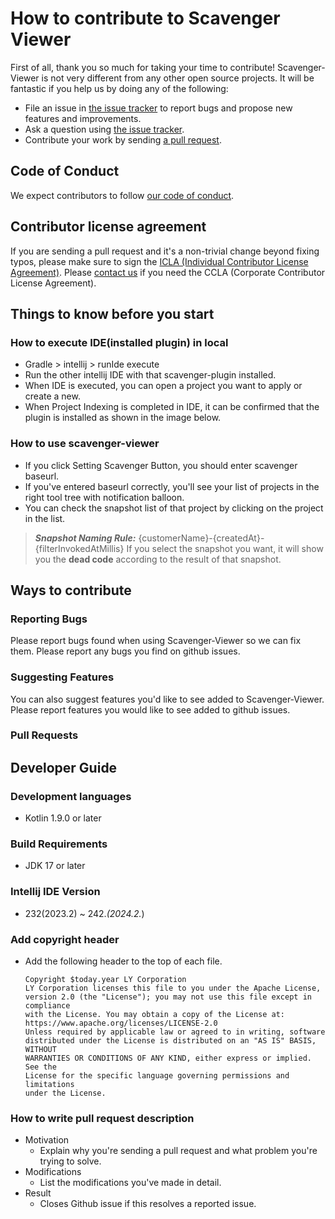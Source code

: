 # How to contribute to Scavenger Viewer

First of all, thank you so much for taking your time to contribute! Scavenger-Viewer is not very different from any
other open source projects. It will be fantastic if you help us by doing any of the following:

- File an issue in [the issue tracker](https://github.com/line/scavenger-viewer/issues)
  to report bugs and propose new features and improvements.
- Ask a question using [the issue tracker](https://github.com/line/scavenger-viewer/issues).
- Contribute your work by sending [a pull request](https://github.com/line/scavenger-viewer/pulls).

## Code of Conduct

We expect contributors to follow [our code of conduct](./CODE_OF_CONDUCT.md).

## Contributor license agreement

If you are sending a pull request and it's a non-trivial change beyond fixing
typos, please make sure to sign
the [ICLA (Individual Contributor License Agreement)](https://cla-assistant.io/line/scavenger-viewer).
Please [contact us](mailto:dl_oss_dev@linecorp.com) if you need the CCLA (Corporate Contributor License
Agreement).

## Things to know before you start

### How to execute IDE(installed plugin) in local

* Gradle > intellij > runIde execute
* Run the other intellij IDE with that scavenger-plugin installed.
* When IDE is executed, you can open a project you want to apply or create a new.
* When Project Indexing is completed in IDE, it can be confirmed that the plugin is installed as shown in the image below.

### How to use scavenger-viewer

* If you click Setting Scavenger Button, you should enter scavenger baseurl.
* If you've entered baseurl correctly, you'll see your list of projects in the right tool tree with notification balloon.
* You can check the snapshot list of that project by clicking on the project in the list.

> **_Snapshot Naming Rule:_** {customerName}-{createdAt}-{filterInvokedAtMillis}
If you select the snapshot you want, it will show you the **dead code** according to the result of that snapshot.

## Ways to contribute

### Reporting Bugs

Please report bugs found when using Scavenger-Viewer so we can fix them.
Please report any bugs you find on github issues.

### Suggesting Features

You can also suggest features you'd like to see added to Scavenger-Viewer.
Please report features you would like to see added to github issues.

### Pull Requests

## Developer Guide

### Development languages

* Kotlin 1.9.0 or later

### Build Requirements

* JDK 17 or later

### Intellij IDE Version

* 232(2023.2) ~ 242.*(2024.2.*)

### Add copyright header

* Add the following header to the top of each file.
  ```text
  Copyright $today.year LY Corporation
  LY Corporation licenses this file to you under the Apache License,
  version 2.0 (the "License"); you may not use this file except in compliance
  with the License. You may obtain a copy of the License at:
  https://www.apache.org/licenses/LICENSE-2.0
  Unless required by applicable law or agreed to in writing, software
  distributed under the License is distributed on an "AS IS" BASIS, WITHOUT
  WARRANTIES OR CONDITIONS OF ANY KIND, either express or implied. See the
  License for the specific language governing permissions and limitations
  under the License.
  ```

### How to write pull request description

* Motivation
    * Explain why you're sending a pull request and what problem you're trying to solve.
* Modifications
    * List the modifications you've made in detail.
* Result
    * Closes Github issue if this resolves a reported issue.